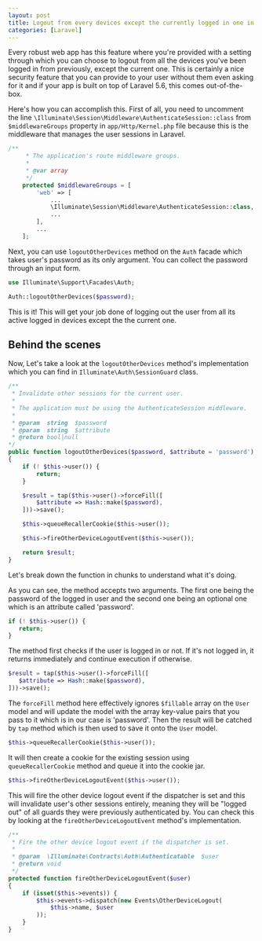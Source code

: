 ```yaml
---
layout: post
title: Logout from every devices except the currently logged in one in Laravel
categories: [Laravel]
---
```


Every robust web app has this feature where you're provided with a setting through which you can choose to logout from all the devices you've been logged in from previously, except the current one. This is certainly a nice security feature that you can provide to your user without them even asking for it and if your app is built on top of Laravel 5.6, this comes out-of-the-box.

Here's how you can accomplish this. First of all, you need to uncomment the line `\Illuminate\Session\Middleware\AuthenticateSession::class` from `$middlewareGroups` property in `app/Http/Kernel.php` file because this is the middleware that manages the user sessions in Laravel.

```php
/**
     * The application's route middleware groups.
     *
     * @var array
     */
    protected $middlewareGroups = [
        'web' => [
            ...
            \Illuminate\Session\Middleware\AuthenticateSession::class,
            ...
        ],
        ...
    ];
```

Next, you can use `logoutOtherDevices` method on the `Auth` facade which takes user's password as its only argument. You can collect the password through an input form.

```php
use Illuminate\Support\Facades\Auth;

Auth::logoutOtherDevices($password);
```

This is it! This will get your job done of logging out the user from all its active logged in devices except the the current one. 

## Behind the scenes

Now, Let's take a look at the `logoutOtherDevices` method's implementation which you can find in `Illuminate\Auth\SessionGuard` class.

```php
/**
 * Invalidate other sessions for the current user.
 *
 * The application must be using the AuthenticateSession middleware.
 *
 * @param  string  $password
 * @param  string  $attribute
 * @return bool|null
*/
public function logoutOtherDevices($password, $attribute = 'password')
{
    if (! $this->user()) {
        return;
    }

    $result = tap($this->user()->forceFill([
        $attribute => Hash::make($password),
    ]))->save();

    $this->queueRecallerCookie($this->user());

    $this->fireOtherDeviceLogoutEvent($this->user());

    return $result;
}
```

Let's break down the function in chunks to understand what it's doing.

As you can see, the method accepts two arguments. The first one being the password of the logged in user and the second one being an optional one which is an attribute called 'password'.

 ```php
if (! $this->user()) {
    return;
}
 ```

The method first checks if the user is logged in or not. If it's not logged in, it returns immediately and continue execution if otherwise.

 ```php
$result = tap($this->user()->forceFill([
    $attribute => Hash::make($password),
]))->save();
 ```

The `forceFill` method here effectively ignores `$fillable` array on the `User` model and will update the model with the array key-value pairs that you pass to it which is in our case is 'password'. Then the result will be catched by `tap` method which is then used to save it onto the `User` model.

```php
$this->queueRecallerCookie($this->user());
```

It will then create a cookie for the existing session using `queueRecallerCookie` method and queue it into the cookie jar.

```php
$this->fireOtherDeviceLogoutEvent($this->user());
```

This will fire the other device logout event if the dispatcher is set and this will invalidate user's other sessions entirely, meaning they will be "logged out" of all guards they were previously authenticated by. You can check this by looking at the `fireOtherDeviceLogoutEvent` method's implementation.

```php
/**
 * Fire the other device logout event if the dispatcher is set.
 *
 * @param  \Illuminate\Contracts\Auth\Authenticatable  $user
 * @return void
 */
protected function fireOtherDeviceLogoutEvent($user)
{
    if (isset($this->events)) {
        $this->events->dispatch(new Events\OtherDeviceLogout(
            $this->name, $user
        ));
    }
}
```







